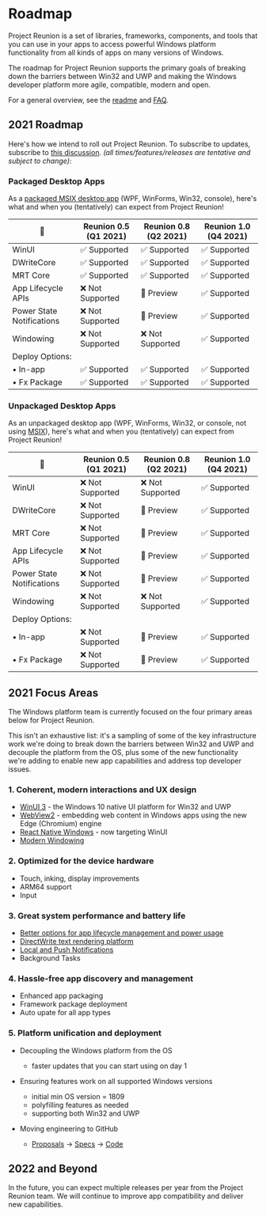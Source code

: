 # Roadmap

Project Reunion is a set of libraries, frameworks, components, and tools that you can use in your apps to access powerful Windows platform functionality from all kinds of apps on many versions of Windows.

The roadmap for Project Reunion supports the primary goals of breaking down the barriers between Win32 and UWP and making the Windows developer platform more agile, compatible, modern and open.

For a general overview, see the [readme](https://github.com/microsoft/ProjectReunion/tree/master/docs) and [FAQ](https://github.com/microsoft/ProjectReunion/blob/master/docs/faq.md).

## 2021 Roadmap

Here's how we intend to roll out Project Reunion. To subscribe to updates, subscribe to [this discussion](https://github.com/microsoft/ProjectReunion/discussions/507). *(all times/features/releases are tentative and subject to change)*: 

### Packaged Desktop Apps
As a [packaged MSIX desktop app](https://docs.microsoft.com/windows/msix/overview) (WPF, WinForms, Win32, console), here's what and when you (tentatively) can expect from Project Reunion!

🌟 |      Reunion 0.5 (Q1 2021)      |         Reunion 0.8 (Q2 2021)    |       Reunion 1.0 (Q4 2021)     | 
-- | ------------------------------- | --------------------------------- | ------------------------------- |
WinUI |                ✅ Supported  |                    ✅ Supported  |                   ✅ Supported  | 
DWriteCore |           ✅ Supported  |                    ✅ Supported  |                   ✅ Supported  | 
MRT Core |             ✅ Supported  |                    ✅ Supported  |                   ✅ Supported  | 
App Lifecycle APIs |      ❌ Not Supported |                        🔄 Preview|                   ✅ Supported  | 
Power State Notifications |  ❌ Not Supported |              🔄 Preview |                   ✅ Supported  | 
Windowing |            ❌ Not Supported |              ❌ Not Supported |                   ✅ Supported  | 
Deploy Options: |  
• In-app |             ✅ Supported  |                    ✅ Supported  |                   ✅ Supported  | 
• Fx Package |         ✅ Supported  |                    ✅ Supported  |                   ✅ Supported  | 

### Unpackaged Desktop Apps

As an unpackaged desktop app (WPF, WinForms, Win32, or console, not using [MSIX](https://docs.microsoft.com/windows/msix/overview)), here's what and when you (tentatively) can expect from Project Reunion!

 🌟 |       Reunion 0.5 (Q1 2021)      |         Reunion 0.8 (Q2 2021)   |       Reunion 1.0 (Q4 2021)    | 
-- | ---------------------------------- | ------------------------------ | ------------------------------- |
WinUI |                ❌ Not Supported |              ❌ Not Supported |                   ✅ Supported  | 
DWriteCore |           ❌ Not Supported |                    🔄 Preview |                   ✅ Supported  | 
MRT Core |             ❌ Not Supported |                    🔄 Preview |                   ✅ Supported  | 
App Lifecycle APIs |   ❌ Not Supported |                    🔄 Preview |                   ✅ Supported  | 
Power State Notifications |❌ Not Supported |                🔄 Preview |                   ✅ Supported  | 
Windowing |                ❌ Not Supported |          ❌ Not Supported |                   ✅ Supported  | 
Deploy Options:  |  
• In-app |             ❌ Not Supported |                    🔄 Preview |                   ✅ Supported  | 
• Fx Package |         ❌ Not Supported |                    🔄 Preview |                   ✅ Supported  | 

## 2021 Focus Areas

The Windows platform team is currently focused on the four primary areas below for Project Reunion.

This isn't an exhaustive list: it's a sampling of some of the key infrastructure work we're doing to break down the barriers between Win32 and UWP and decouple the platform from the OS, plus some of the new functionality we're adding to enable new app capabilities and address top developer issues.

### 1. Coherent, modern interactions and UX design

* [WinUI 3](https://github.com/microsoft/microsoft-ui-xaml/blob/master/docs/roadmap.md) - the Windows 10 native UI platform for Win32 and UWP
* [WebView2](https://docs.microsoft.com/microsoft-edge/webview2/) - embedding web content in Windows apps using the new Edge (Chromium) engine
* [React Native Windows](https://github.com/microsoft/react-native-windows/projects/30) - now targeting WinUI
* [Modern Windowing](https://github.com/microsoft/ProjectReunion/discussions/370)

### 2. Optimized for the device hardware

* Touch, inking, display improvements
* ARM64 support
* Input 

### 3. Great system performance and battery life

* [Better options for app lifecycle management and power usage](https://github.com/microsoft/ProjectReunion/issues/111)
* [DirectWrite text rendering platform](https://github.com/microsoft/ProjectReunion/issues/112)
* [Local and Push Notifications](https://github.com/microsoft/ProjectReunion/discussions/371)
* Background Tasks

### 4. Hassle-free app discovery and management

* Enhanced app packaging
* Framework package deployment
* Auto upate for all app types

### 5. Platform unification and deployment

* Decoupling the Windows platform from the OS
  * faster updates that you can start using on day 1
* Ensuring features work on all supported Windows versions
  * initial min OS version = 1809
  * polyfilling features as needed
  * supporting both Win32 and UWP
  
* Moving engineering to GitHub
  * [Proposals](https://github.com/microsoft/ProjectReunion/issues?q=is%3Aissue+is%3Aopen+label%3A%22feature+proposal%22) -> [Specs](https://github.com/microsoft/ProjectReunion/tree/master/specs) -> [Code](https://github.com/microsoft/ProjectReunion/tree/master/dev)
  
## 2022 and Beyond
  
In the future, you can expect multiple releases per year from the Project Reunion team. We will continue to improve app compatibility and deliver new capabilities.
